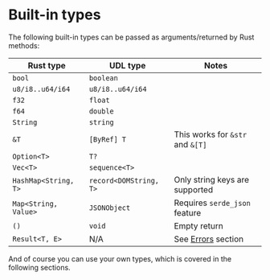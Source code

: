 # Built-in types

The following built-in types can be passed as arguments/returned by Rust methods:

| Rust type            | UDL type               | Notes                             |
|----------------------|------------------------|-----------------------------------|
| `bool`               | `boolean`              |                                   |
| `u8/i8..u64/i64`     | `u8/i8..u64/i64`       |                                   |
| `f32`                | `float`                |                                   |
| `f64`                | `double`               |                                   |
| `String`             | `string`               |                                   |
| `&T`                 | `[ByRef] T`            | This works for `&str` and `&[T]`  |
| `Option<T>`          | `T?`                   |                                   |
| `Vec<T>`             | `sequence<T>`          |                                   |
| `HashMap<String, T>` | `record<DOMString, T>` | Only string keys are supported    |
| `Map<String, Value>` | `JSONObject`           | Requires `serde_json` feature     |
| `()`                 | `void`                 | Empty return                      |
| `Result<T, E>`       | N/A                    | See [Errors](./errors.md) section |

And of course you can use your own types, which is covered in the following sections.
